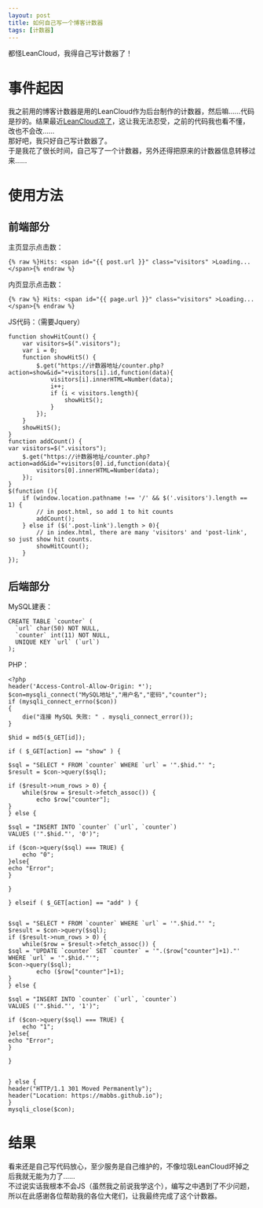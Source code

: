```yaml
---
layout: post
title: 如何自己写一个博客计数器
tags: [计数器]
---
```


  都怪LeanCloud，我得自己写计数器了！<!--more-->   
  
# 事件起因
  我之前用的博客计数器是用的LeanCloud作为后台制作的计数器，然后嘛……代码是抄的。结果最近[LeanCloud凉了](https://blog.avoscloud.com/6841/)，这让我无法忍受，之前的代码我也看不懂，改也不会改……   
  那好吧，我只好自己写计数器了。   
  于是我花了很长时间，自己写了一个计数器，另外还得把原来的计数器信息转移过来……
  
# 使用方法
## 前端部分
  主页显示点击数：
```
{% raw %}Hits: <span id="{{ post.url }}" class="visitors" >Loading...</span>{% endraw %} 
```
  内页显示点击数：
```
{% raw %} Hits: <span id="{{ page.url }}" class="visitors" >Loading...</span>{% endraw %} 
```
  JS代码：（需要Jquery）
```
function showHitCount() {
    var visitors=$(".visitors");
    var i = 0;
    function showHitS() {
        $.get("https://计数器地址/counter.php?action=show&id="+visitors[i].id,function(data){
            visitors[i].innerHTML=Number(data);
            i++;
            if (i < visitors.length){
                showHitS();
            }
        });
    }
    showHitS();
}
function addCount() {
var visitors=$(".visitors");
    $.get("https://计数器地址/counter.php?action=add&id="+visitors[0].id,function(data){
        visitors[0].innerHTML=Number(data);
    });
}
$(function (){
    if (window.location.pathname !== '/' && $('.visitors').length == 1) {
        // in post.html, so add 1 to hit counts
        addCount();
    } else if ($('.post-link').length > 0){
        // in index.html, there are many 'visitors' and 'post-link', so just show hit counts.
        showHitCount();
    }
});
```

## 后端部分
  MySQL建表：
```
CREATE TABLE `counter` (
  `url` char(50) NOT NULL,
  `counter` int(11) NOT NULL,
  UNIQUE KEY `url` (`url`)
);
```
  PHP：
```
<?php
header('Access-Control-Allow-Origin: *');
$con=mysqli_connect("MySQL地址","用户名","密码","counter"); 
if (mysqli_connect_errno($con)) 
{ 
    die("连接 MySQL 失败: " . mysqli_connect_error()); 
}

$hid = md5($_GET[id]);

if ( $_GET[action] == "show" ) {

$sql = "SELECT * FROM `counter` WHERE `url` = '".$hid."' ";
$result = $con->query($sql);

if ($result->num_rows > 0) {
    while($row = $result->fetch_assoc()) {
        echo $row["counter"];
}
} else {

$sql = "INSERT INTO `counter` (`url`, `counter`)
VALUES ('".$hid."', '0')";
 
if ($con->query($sql) === TRUE) {
    echo "0";
}else{
echo "Error";
}

}

} elseif ( $_GET[action] == "add" ) {


$sql = "SELECT * FROM `counter` WHERE `url` = '".$hid."' ";
$result = $con->query($sql);
if ($result->num_rows > 0) {
    while($row = $result->fetch_assoc()) {
$sql = "UPDATE `counter` SET `counter` = '".($row["counter"]+1)."' WHERE `url` = '".$hid."'";
$con->query($sql);
        echo ($row["counter"]+1);
}
} else {

$sql = "INSERT INTO `counter` (`url`, `counter`)
VALUES ('".$hid."', '1')";
 
if ($con->query($sql) === TRUE) {
    echo "1";
}else{
echo "Error";
}

}


} else {
header("HTTP/1.1 301 Moved Permanently");
header("Location: https://mabbs.github.io");
}
mysqli_close($con);
```

# 结果
  看来还是自己写代码放心，至少服务是自己维护的，不像垃圾LeanCloud坏掉之后我就无能为力了……   
  不过说实话我根本不会JS（虽然我之前说我学这个），编写之中遇到了不少问题，所以在此感谢各位帮助我的各位大佬们，让我最终完成了这个计数器。
